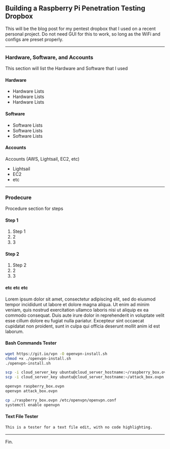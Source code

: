 ## Building a Raspberry Pi Penetration Testing Dropbox

This will be the blog post for my pentest dropbox that I used on a recent personal project. Do not need GUI for this to work, so long as the WiFi and configs are preset properly.

---

### Hardware, Software, and Accounts

This section will list the Hardware and Software that I used

#### Hardware

* Hardware Lists
* Hardware Lists
* Hardware Lists

#### Software

* Software Lists
* Software Lists
* Software Lists

#### Accounts

Accounts (AWS, Lightsail, EC2, etc)
* Lightsail
* EC2
* etc

---

### Prodecure

Procedure section for steps

#### Step 1

1. Step 1
2. 2
3. 3

#### Step 2

1. Step 2
2. 2
3. 3

#### etc etc etc

Lorem ipsum dolor sit amet, consectetur adipiscing elit, sed do eiusmod tempor incididunt ut labore et dolore magna aliqua. Ut enim ad minim veniam, quis nostrud exercitation ullamco laboris nisi ut aliquip ex ea commodo consequat. Duis aute irure dolor in reprehenderit in voluptate velit esse cillum dolore eu fugiat nulla pariatur. Excepteur sint occaecat cupidatat non proident, sunt in culpa qui officia deserunt mollit anim id est laborum.

#### Bash Commands Tester

```bash
wget https://git.io/vpn -O openvpn-install.sh
chmod +x ./openvpn-install.sh
./openvpn-install.sh

scp -i cloud_server_key ubuntu@cloud_server_hostname:~/raspberry_box.ovpn ./
scp -i cloud_server_key ubuntu@cloud_server_hostname:~/attack_box.ovpn ./

openvpn raspberry_box.ovpn
openvpn attack_box.ovpn

cp ./raspberry_box.ovpn /etc/openvpn/openvpn.conf
systemctl enable openvpn
```

#### Text File Tester

```txt
This is a tester for a text file edit, with no code highlighting.
```


---

Fin.
